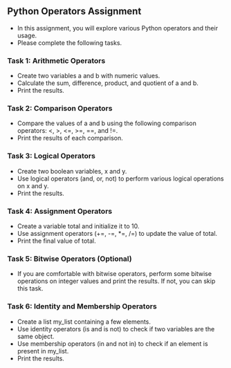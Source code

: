 Python Operators Assignment
------------------------------

* In this assignment, you will explore various Python operators and their usage. 
* Please complete the following tasks.

### Task 1: Arithmetic Operators
* Create two variables a and b with numeric values.
* Calculate the sum, difference, product, and quotient of a and b.
* Print the results.

### Task 2: Comparison Operators
* Compare the values of a and b using the following comparison operators: <, >, <=, >=, ==, and !=.
* Print the results of each comparison.

### Task 3: Logical Operators
* Create two boolean variables, x and y.
* Use logical operators (and, or, not) to perform various logical operations on x and y.
* Print the results.

### Task 4: Assignment Operators
* Create a variable total and initialize it to 10.
* Use assignment operators (+=, -=, *=, /=) to update the value of total.
* Print the final value of total.

### Task 5: Bitwise Operators (Optional)
* If you are comfortable with bitwise operators, perform some bitwise operations on integer values and print the results. If not, you can skip this task.

### Task 6: Identity and Membership Operators
* Create a list my_list containing a few elements.
* Use identity operators (is and is not) to check if two variables are the same object.
* Use membership operators (in and not in) to check if an element is present in my_list.
* Print the results.